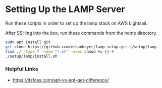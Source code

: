 # Setting Up the LAMP Server

Run these scripts in order to set up the lamp stack on AWS Lightsail.

After SSHing into the box, run these commands from the home directory.

```sh
sudo apt install git
git clone https://github.com/ethanbeyer/lamp-setup.git ~/setup/lamp
find ./ -type f -name "*.sh" -exec chmod +x {} +
./setup/lamp/install.sh
```

### Helpful Links

- https://itsfoss.com/apt-vs-apt-get-difference/
